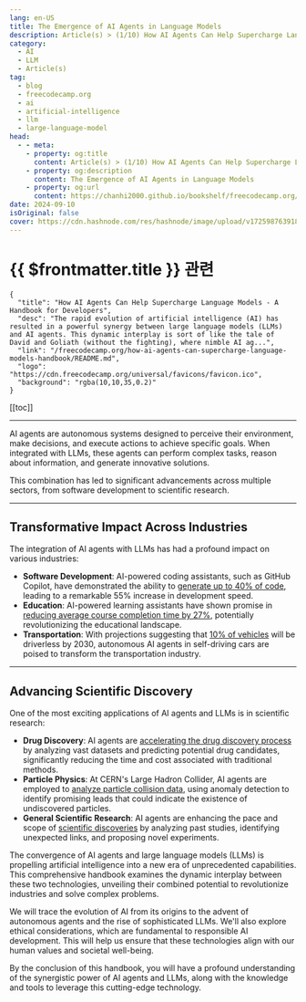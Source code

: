 ```yaml
---
lang: en-US
title: The Emergence of AI Agents in Language Models
description: Article(s) > (1/10) How AI Agents Can Help Supercharge Language Models - A Handbook for Developers [Full Book] 
category: 
  - AI
  - LLM
  - Article(s)
tag: 
  - blog
  - freecodecamp.org
  - ai
  - artificial-intelligence
  - llm
  - large-language-model
head:
  - - meta:
    - property: og:title
      content: Article(s) > (1/10) How AI Agents Can Help Supercharge Language Models - A Handbook for Developers [Full Book]
    - property: og:description
      content: The Emergence of AI Agents in Language Models
    - property: og:url
      content: https://chanhi2000.github.io/bookshelf/freecodecamp.org/how-ai-agents-can-supercharge-language-models-handbook/the-emergence-of-ai-agents-in-language-models.html
date: 2024-09-10
isOriginal: false
cover: https://cdn.hashnode.com/res/hashnode/image/upload/v1725987639185/f8bf1775-b3d3-415e-b864-4425484600f2.jpeg
---
```


# {{ $frontmatter.title }} 관련

```component VPCard
{
  "title": "How AI Agents Can Help Supercharge Language Models - A Handbook for Developers",
  "desc": "The rapid evolution of artificial intelligence (AI) has resulted in a powerful synergy between large language models (LLMs) and AI agents. This dynamic interplay is sort of like the tale of David and Goliath (without the fighting), where nimble AI ag...",
  "link": "/freecodecamp.org/how-ai-agents-can-supercharge-language-models-handbook/README.md",
  "logo": "https://cdn.freecodecamp.org/universal/favicons/favicon.ico",
  "background": "rgba(10,10,35,0.2)"
}
```

[[toc]]

---

<SiteInfo
  name="How AI Agents Can Help Supercharge Language Models - A Handbook for Developers"
  desc="The rapid evolution of artificial intelligence (AI) has resulted in a powerful synergy between large language models (LLMs) and AI agents. This dynamic interplay is sort of like the tale of David and Goliath (without the fighting), where nimble AI ag..."
  url="https://freecodecamp.org/news/how-ai-agents-can-supercharge-language-models-handbook/"
  logo="https://cdn.freecodecamp.org/universal/favicons/favicon.ico"
  preview="https://cdn.hashnode.com/res/hashnode/image/upload/v1725987639185/f8bf1775-b3d3-415e-b864-4425484600f2.jpeg"/>

AI agents are autonomous systems designed to perceive their environment, make decisions, and execute actions to achieve specific goals. When integrated with LLMs, these agents can perform complex tasks, reason about information, and generate innovative solutions.

This combination has led to significant advancements across multiple sectors, from software development to scientific research.

---

## Transformative Impact Across Industries

The integration of AI agents with LLMs has had a profound impact on various industries:

- **Software Development**: AI-powered coding assistants, such as GitHub Copilot, have demonstrated the ability to [<VPIcon icon="iconfont icon-github"/>generate up to 40% of code](https://github.blog/news-insights/product-news/github-copilot-x-the-ai-powered-developer-experience/), leading to a remarkable 55% increase in development speed.
- **Education**: AI-powered learning assistants have shown promise in [<VPIcon icon="fas fa-globe"/>reducing average course completion time by 27%](https://www.iu.de/news/en/generative-ai-can-accelerate-study-time-iu-research-shows/), potentially revolutionizing the educational landscape.
- **Transportation**: With projections suggesting that [<VPIcon icon="fas fa-globe"/>10% of vehicles](https://goldmansachs.com/insights/articles/partially-autonomous-cars-forecast-to-comprise-10-percent-of-new-vehicle-sales-by-2030) will be driverless by 2030, autonomous AI agents in self-driving cars are poised to transform the transportation industry.

---

## Advancing Scientific Discovery

One of the most exciting applications of AI agents and LLMs is in scientific research:

- **Drug Discovery**: AI agents are [<VPIcon icon="fas fa-globe"/>accelerating the drug discovery process](https://blogs.nvidia.com/blog/drug-discovery-bionemo-generative-ai/) by analyzing vast datasets and predicting potential drug candidates, significantly reducing the time and cost associated with traditional methods.
- **Particle Physics**: At CERN's Large Hadron Collider, AI agents are employed to [<VPIcon icon="fas fa-globe"/>analyze particle collision data](https://phys.org/news/2024-04-machine-reveal-undiscovered-particles-large.html), using anomaly detection to identify promising leads that could indicate the existence of undiscovered particles.
- **General Scientific Research**: AI agents are enhancing the pace and scope of [<VPIcon icon="fas fa-globe"/>scientific discoveries](https://developer.nvidia.com/blog/introduction-to-llm-agents/) by analyzing past studies, identifying unexpected links, and proposing novel experiments.

The convergence of AI agents and large language models (LLMs) is propelling artificial intelligence into a new era of unprecedented capabilities. This comprehensive handbook examines the dynamic interplay between these two technologies, unveiling their combined potential to revolutionize industries and solve complex problems.

We will trace the evolution of AI from its origins to the advent of autonomous agents and the rise of sophisticated LLMs. We'll also explore ethical considerations, which are fundamental to responsible AI development. This will help us ensure that these technologies align with our human values and societal well-being.

By the conclusion of this handbook, you will have a profound understanding of the synergistic power of AI agents and LLMs, along with the knowledge and tools to leverage this cutting-edge technology.

